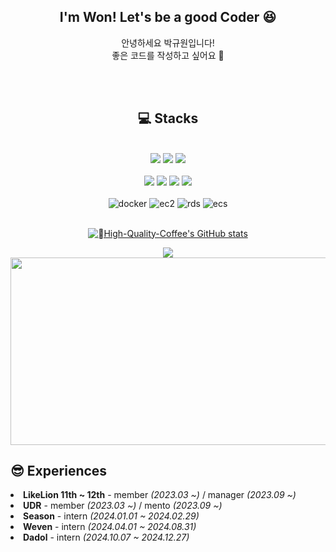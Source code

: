 <div align="center">
  <h2> I'm Won! Let's be a good Coder 😆</h2>

  안녕하세요 박규원입니다! <br/> 좋은 코드를 작성하고 싶어요 🌟
  <br>
</div>



<br>
<br>

<div align="center">
  <span>
  <h2>💻 Stacks</h2>
  
  <br>
<!--     <img src="https://img.shields.io/badge/C-A8B9CC?style=for-the-badge&logo=C&logoColor=white">
    <img src="https://img.shields.io/badge/C++-00599C?style=for-the-badge&logo=C++&logoColor=white"> -->
<!--     <img src="https://img.shields.io/badge/Python-3776AB?style=for-the-badge&logo=Python&logoColor=white">
    <img src="https://img.shields.io/badge/Java-007396?style=for-the-badge&logo=Java&logoColor=white"> -->
<!--   <br> -->
<!--     <img src="https://img.shields.io/badge/HTML-E34F26?style=for-the-badge&logo=HTML5&logoColor=white"> -->
<!--     <img src="https://img.shields.io/badge/CSS-1572B6?style=for-the-badge&logo=CSS3&logoColor=white"> -->
<!--     <img src="https://img.shields.io/badge/JS-F7DF1E?style=for-the-badge&logo=JavaScript&logoColor=white"> -->
<!--     <img src="https://img.shields.io/badge/React-61DAFB?style=for-the-badge&logo=React&logoColor=white"> -->
<!--   <br> -->
<!--     <img src="https://img.shields.io/badge/Spring-6DB33F?style=for-the-badge&logo=Spring&logoColor=white"> -->
<!--     <img src="https://img.shields.io/badge/MySQL-4479A1?style=for-the-badge&logo=MySQL&logoColor=white"> -->
<!--     <img src="https://img.shields.io/badge/MariaDB-003545?style=for-the-badge&logo=MariaDB&logoColor=white"> -->

  <img src="https://img.shields.io/badge/SpringBoot-6DB33F?style=for-the-badge&logo=SpringBoot&logoColor=white">
  <img src="https://img.shields.io/badge/Java-007396?style=for-the-badge&logo=Java&logoColor=white">
  <img src="https://img.shields.io/badge/Python-3776AB?style=for-the-badge&logo=Python&logoColor=white">

</br>
</br>
    <img src="https://img.shields.io/badge/HTML-E34F26?style=for-the-badge&logo=HTML5&logoColor=white">
    <img src="https://img.shields.io/badge/CSS-1572B6?style=for-the-badge&logo=CSS3&logoColor=white"> 
    <img src="https://img.shields.io/badge/JS-F7DF1E?style=for-the-badge&logo=JavaScript&logoColor=white"> 
    <img src="https://img.shields.io/badge/React-61DAFB?style=for-the-badge&logo=React&logoColor=white">

</br>
</br>
  <img src="https://img.shields.io/badge/Docker-2496ED?style=for-the-badge&logo=Docker&logoColor=white" alt="docker">
  <img src="https://img.shields.io/badge/Amazon EC2-FF9900?style=for-the-badge&logo=AmazonEC2&logoColor=white" alt="ec2">
  <img src="https://img.shields.io/badge/Amazon RDS-527FFF?style=for-the-badge&logo=AmazonRDS&logoColor=white" alt="rds">
  <img src="https://img.shields.io/badge/Amazon ECS-FF9900?style=for-the-badge&logo=AmazonECS&logoColor=white" alt="ecs">

  </span>
  <br><br>

[![High-Quality-Coffee's GitHub stats](https://github-readme-stats.vercel.app/api?username=High-Quality-Coffee&hide_title=true&show_icons=true&include_all_commits=true&disable_animations=true&theme=vue)](https://github.com/anuraghazra/github-readme-stats)

<img src="https://github-readme-stats.vercel.app/api/top-langs/?username=High-Quality-Coffee&exclude_repo=dkssud8150.github.io&layout=compact&theme=tokyonight" />

<br>
<div>
  <a href="https://github.com/devxb/gitanimals">
<img
  src="https://render.gitanimals.org/farms/High-Quality-Coffee"
  width="600"
  height="300"
/>
</a>
</div>

</div>


<h2> 😎 Experiences </h2>
  <li><b><a>LikeLion 11th ~ 12th</a></b> - member <i>(2023.03 ~)</i>  / manager <i>(2023.09 ~)</i></li>
  <li><b><a>UDR</a></b> - member <i>(2023.03 ~)</i> / mento <i>(2023.09 ~)</i></li>
  <li><b><a>Season</a></b> - intern <i>(2024.01.01 ~ 2024.02.29)</i></li>
  <li><b><a>Weven</a></b> - intern <i>(2024.04.01 ~ 2024.08.31)</i></li>
  <li><b><a>Dadol</a></b> - intern <i>(2024.10.07 ~ 2024.12.27)</i></li></li>


<!--
**High-Quality-Coffee/High-Quality-Coffee** is a ✨ _special_ ✨ repository because its `README.md` (this file) appears on your GitHub profile.

Here are some ideas to get you started:


- 🔭 I’m currently working on ...
- 🌱 I’m currently learning ...
- 👯 I’m looking to collaborate on ...
- 🤔 I’m looking for help with ...
- 💬 Ask me about ...
- 📫 How to reach me: ...
- 😄 Pronouns: ...
- ⚡ Fun fact: ...
update later.... in close future
23/12/19.. 3 test for 1 day.. metal waruerue
23/12/20 at home...










-->
